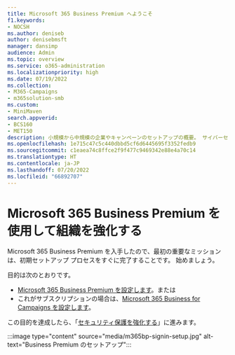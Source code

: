 ```yaml
---
title: Microsoft 365 Business Premium へようこそ
f1.keywords:
- NOCSH
ms.author: deniseb
author: denisebmsft
manager: dansimp
audience: Admin
ms.topic: overview
ms.service: o365-administration
ms.localizationpriority: high
ms.date: 07/19/2022
ms.collection:
- M365-Campaigns
- m365solution-smb
ms.custom:
- MiniMaven
search.appverid:
- BCS160
- MET150
description: 小規模から中規模の企業やキャンペーンのセットアップの概要。 サイバーセキュリティを設定し、サイバー攻撃を防ぐ方法。
ms.openlocfilehash: 1e715c47c5c440dbbd5cf6d6445695f3352fedb9
ms.sourcegitcommit: c1eaea74c8ffce2f9f477c9469342e88e4a70c14
ms.translationtype: HT
ms.contentlocale: ja-JP
ms.lasthandoff: 07/20/2022
ms.locfileid: "66892707"
---
```

# <a name="fortify-your-organization-with-microsoft-365-business-premium"></a>Microsoft 365 Business Premium を使用して組織を強化する

Microsoft 365 Business Premium を入手したので、最初の重要なミッションは、初期セットアップ プロセスをすぐに完了することです。 始めましょう。

目的は次のとおりです。

- [Microsoft 365 Business Premium を設定します](m365bp-setup.md)。または
- これがサブスクリプションの場合は、[Microsoft 365 Business for Campaigns を設定します](m365-campaigns-setup.md)。

この目的を達成したら、「[セキュリティ保護を強化する](m365bp-security-overview.md)」に進みます。

:::image type="content" source="media/m365bp-signin-setup.jpg" alt-text="Business Premium のセットアップ":::
